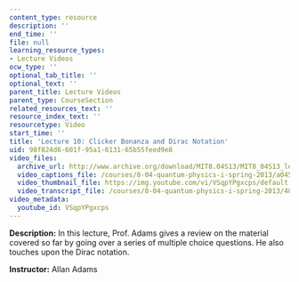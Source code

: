 ```yaml
---
content_type: resource
description: ''
end_time: ''
file: null
learning_resource_types:
- Lecture Videos
ocw_type: ''
optional_tab_title: ''
optional_text: ''
parent_title: Lecture Videos
parent_type: CourseSection
related_resources_text: ''
resource_index_text: ''
resourcetype: Video
start_time: ''
title: 'Lecture 10: Clicker Bonanza and Dirac Notation'
uid: 98f824d6-601f-95a1-6131-65b55feed9e8
video_files:
  archive_url: http://www.archive.org/download/MIT8.04S13/MIT8_04S13_lec10_300k.mp4
  video_captions_file: /courses/8-04-quantum-physics-i-spring-2013/a0453bbb588e51b29d6b495e10de40e1_VSqpYPgxcps.vtt
  video_thumbnail_file: https://img.youtube.com/vi/VSqpYPgxcps/default.jpg
  video_transcript_file: /courses/8-04-quantum-physics-i-spring-2013/4834af67a8162364522a3d7f943f65d4_VSqpYPgxcps.pdf
video_metadata:
  youtube_id: VSqpYPgxcps
---
```


**Description:** In this lecture, Prof. Adams gives a review on the material covered so far by going over a series of multiple choice questions. He also touches upon the Dirac notation.

**Instructor:** Allan Adams



